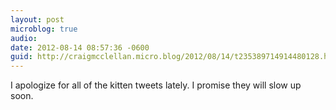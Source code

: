 ```yaml
---
layout: post
microblog: true
audio: 
date: 2012-08-14 08:57:36 -0600
guid: http://craigmcclellan.micro.blog/2012/08/14/t235389714914480128.html
---
```

I apologize for all of the kitten tweets lately. I promise they will slow up soon.
